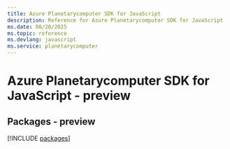 ```yaml
---
title: Azure Planetarycomputer SDK for JavaScript
description: Reference for Azure Planetarycomputer SDK for JavaScript
ms.date: 08/20/2025
ms.topic: reference
ms.devlang: javascript
ms.service: planetarycomputer
---
```

# Azure Planetarycomputer SDK for JavaScript - preview
## Packages - preview
[!INCLUDE [packages](planetarycomputer-index.md)]